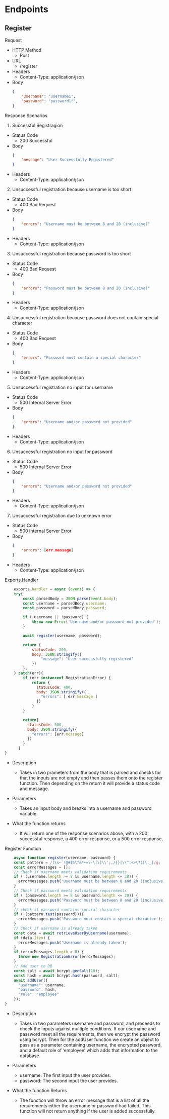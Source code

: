 # Endpoints

## Register

Request
- HTTP Method
    - Post
- URL
    - /register
- Headers
    - Content-Type: application/json
- Body
    ```json
    {
        "username": "username1",
        "password": "password1!",
    }
    ```

Response Scenarios

1. Successful Registragion
- Status Code
    - 200 Successful
- Body
    ```json
    {
        "message": "User Successfully Registered"
    }
    ```
- Headers
    - Content-Type: application/json

2. Unsuccessful registration because username is too short
- Status Code
    - 400 Bad Request
- Body
    ```json
    {
        "errors": "Username must be between 8 and 20 (inclusive)"
    }
    ```
- Headers
    - Content-Type: application/json

3. Unsuccessful registration because password is too short
- Status Code
    - 400 Bad Request
- Body
    ```json
    {
        "errors": "Password must be between 8 and 20 (inclusive)"
    }
    ```
- Headers
    - Content-Type: application/json

4. Unsuccessful registration because password does not contain special character
- Status Code
    - 400 Bad Request
- Body
    ```json
    {
        "errors": "Password must contain a special character"
    }
    ```
- Headers
    - Content-Type: application/json

5. Unsuccessful registration no input for username
- Status Code
    - 500 Internal Server Error
- Body
    ```json
    {
        "errors": "Username and/or password not provided"
    }
    ```
- Headers
    - Content-Type: application/json

6. Unsuccessful registration no input for password
- Status Code
    - 500 Internal Server Error
- Body
    ```json
    {
        "errors": "Username and/or password not provided"
    }
    ```
- Headers
    - Content-Type: application/json

7. Unsuccessful registration due to unknown error
- Status Code
    - 500 Internal Server Error
- Body
    ```json
    {
        "errors": [err.message]
    }
    ```
- Headers
    - Content-Type: application/json

Exports.Handler

```javascript
    exports.handler = async (event) => {
    try{
        const parsedBody = JSON.parse(event.body);
        const username = parsedBody.username;
        const password = parsedBody.password;

        if (!username || !password) {
            throw new Error('Username and/or password not provided');
        }

        await register(username, password);

        return {
            statusCode: 200,
            body: JSON.stringify({
                "message": "User successfully registered"
            })
        };
    } catch(err){
        if (err instanceof RegistrationError) {
            return {
              statusCode: 400,
              body: JSON.stringify({
                "errors": [ err.message ]
              })
            }
        }

        return{
          statusCode: 500,
          body: JSON.stringify({
            "errors": [err.message]
          })
        }
      }
}
```

- Description
    - Takes in two prameters from the body that is parsed and checks for that the inputs are not empty and then passes them onto the register function. Then depending on the return it will provide a status code and message.

- Parameters
    - Takes an input body and breaks into a username and password variable.

- What the function returns
    - It will return one of the response scenarios above, with a 200 successful response, a 400 error response, or a 500 error response.

Register Function

```javascript
    async function register(username, password) {
    const pattern = /[\s~`!@#$%\^&*+=\-\[\]\\';,/{}|\\":<>\?()\._]/g;
    const errorMessages = [];
    // Check if username meets validation requirements
    if (!(username.length >= 8 && username.length <= 20)) {
      errorMessages.push('Username must be between 8 and 20 (inclusive)');
    }
    // Check if password meets validation requirements
    if (!(password.length >= 8 && password.length <= 20)) {
      errorMessages.push('Password must be between 8 and 20 (inclusive)');
    }
    // check if password contains special character
    if (!(pattern.test(password))){
      errorMessages.push('Password must contain a special character');
    }
    // Check if username is already taken
    const data = await retrieveUserByUsername(username);
    if (data.Item) {
      errorMessages.push('Username is already taken');
    }
    if (errorMessages.length > 0) {
      throw new RegistrationError(errorMessages);
    }
    // Add user to DB
    const salt = await bcrypt.genSalt(10);
    const hash = await bcrypt.hash(password, salt);
    await addUser({
      "username": username,
      "password": hash,
      "role": "employee"
    });
}
```

- Description
	- Takes in two parameters username and password, and proceeds to check the inputs against multiple conditions. If our username and password meet all the requirements, then we encrypt the password using bcrypt. Then for the addUser function we create an object to pass as a parameter containing username, the encrypted password, and a default role of ‘employee’ which adds that information to the database.

- Parameters
	- username: The first input the user provides.
	- password: The second input the user provides.

- What the function Returns 
	- The function will throw an error message that is a list of all the requirements either the username or password had failed. This function will not return anything if the user is added successfully.